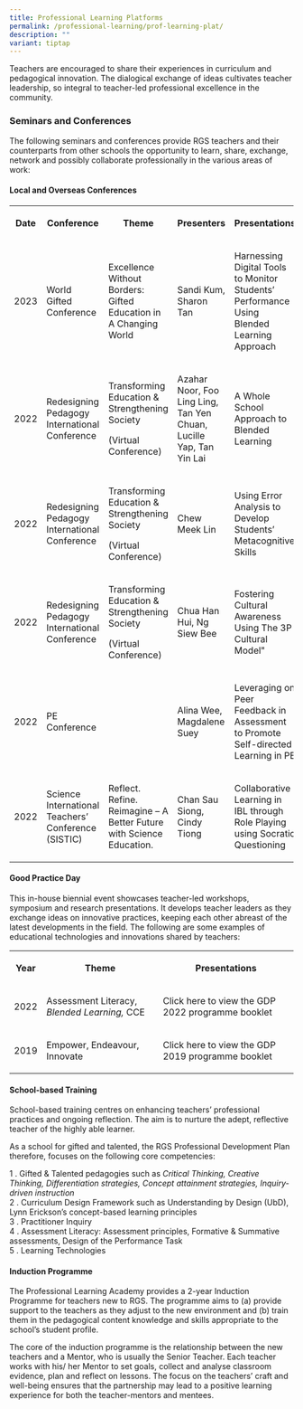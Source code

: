 ```yaml
---
title: Professional Learning Platforms
permalink: /professional-learning/prof-learning-plat/
description: ""
variant: tiptap
---
```

<p>Teachers are encouraged to share their experiences in curriculum and pedagogical
innovation. The dialogical exchange of ideas cultivates teacher leadership,
so integral to teacher-led professional excellence in the community.</p>
<h3>Seminars and Conferences</h3>
<p>The following seminars and conferences provide RGS teachers and their
counterparts from other schools the opportunity to learn, share, exchange,
network and possibly collaborate professionally in the various areas of
work:</p>
<h4>Local and Overseas Conferences</h4>
<table>
<tbody>
<tr>
<th rowspan="1" colspan="1">
<p><strong>Date</strong>
</p>
</th>
<th rowspan="1" colspan="1">
<p><strong>Conference</strong>
</p>
</th>
<th rowspan="1" colspan="1">
<p><strong>Theme</strong>
</p>
</th>
<th rowspan="1" colspan="1">
<p><strong>Presenters</strong>
</p>
</th>
<th rowspan="1" colspan="1">
<p><strong>Presentations</strong>
</p>
</th>
</tr>
<tr>
<td rowspan="1" colspan="1">
<p>2023</p>
</td>
<td rowspan="1" colspan="1">
<p>World Gifted Conference</p>
</td>
<td rowspan="1" colspan="1">
<p>Excellence Without Borders: Gifted Education in A Changing World</p>
</td>
<td rowspan="1" colspan="1">
<p>Sandi Kum, Sharon Tan</p>
</td>
<td rowspan="1" colspan="1">
<p>Harnessing Digital Tools to Monitor Students’ Performance Using Blended
Learning Approach</p>
</td>
</tr>
<tr>
<td rowspan="1" colspan="1">
<p>2022</p>
</td>
<td rowspan="1" colspan="1">
<p>Redesigning Pedagogy International Conference</p>
</td>
<td rowspan="1" colspan="1">
<p>Transforming Education &amp; Strengthening Society</p>
<p>(Virtual Conference)</p>
<p></p>
</td>
<td rowspan="1" colspan="1">
<p>Azahar Noor, Foo Ling Ling, Tan Yen Chuan, Lucille Yap, Tan Yin Lai</p>
</td>
<td rowspan="1" colspan="1">
<p>A Whole School Approach to Blended Learning</p>
</td>
</tr>
<tr>
<td rowspan="1" colspan="1">
<p>2022</p>
</td>
<td rowspan="1" colspan="1">
<p>Redesigning Pedagogy International Conference</p>
</td>
<td rowspan="1" colspan="1">
<p>Transforming Education &amp; Strengthening Society</p>
<p>(Virtual Conference)</p>
<p></p>
</td>
<td rowspan="1" colspan="1">
<p>Chew Meek Lin</p>
</td>
<td rowspan="1" colspan="1">
<p>Using Error Analysis to Develop Students’ Metacognitive Skills</p>
</td>
</tr>
<tr>
<td rowspan="1" colspan="1">
<p>2022</p>
</td>
<td rowspan="1" colspan="1">
<p>Redesigning Pedagogy International Conference</p>
</td>
<td rowspan="1" colspan="1">
<p>Transforming Education &amp; Strengthening Society</p>
<p>(Virtual Conference)</p>
<p></p>
</td>
<td rowspan="1" colspan="1">
<p>Chua Han Hui, Ng Siew Bee</p>
</td>
<td rowspan="1" colspan="1">
<p>Fostering Cultural Awareness Using The 3P Cultural Model"</p>
</td>
</tr>
<tr>
<td rowspan="1" colspan="1">
<p>2022</p>
</td>
<td rowspan="1" colspan="1">
<p>PE Conference</p>
</td>
<td rowspan="1" colspan="1">
<p>&nbsp;</p>
</td>
<td rowspan="1" colspan="1">
<p>Alina Wee, Magdalene Suey</p>
</td>
<td rowspan="1" colspan="1">
<p>Leveraging on Peer Feedback in Assessment to Promote Self-directed Learning
in PE</p>
</td>
</tr>
<tr>
<td rowspan="1" colspan="1">
<p>2022</p>
</td>
<td rowspan="1" colspan="1">
<p>Science International Teachers’ Conference (SISTIC)</p>
</td>
<td rowspan="1" colspan="1">
<p>Reflect. Refine. Reimagine – A Better Future with Science Education.</p>
</td>
<td rowspan="1" colspan="1">
<p>Chan Sau Siong, Cindy Tiong</p>
</td>
<td rowspan="1" colspan="1">
<p>Collaborative Learning in IBL through Role Playing using Socratic Questioning</p>
</td>
</tr>
</tbody>
</table>
<h4>Good Practice Day</h4>
<p>This in-house biennial event showcases teacher-led workshops, symposium
and research presentations. It develops teacher leaders as they exchange
ideas on innovative practices, keeping each other abreast of the latest
developments in the field. The following are some examples of educational
technologies and innovations shared by teachers:</p>
<table>
<tbody>
<tr>
<th rowspan="1" colspan="1">
<p>Year</p>
</th>
<th rowspan="1" colspan="1">
<p>Theme</p>
</th>
<th rowspan="1" colspan="1">
<p>Presentations</p>
</th>
</tr>
<tr>
<td rowspan="1" colspan="1">
<p>2022</p>
</td>
<td rowspan="1" colspan="1">
<p>Assessment Literacy, <em>Blended Learning, </em>CCE</p>
</td>
<td rowspan="1" colspan="1">
<p>Click <a rel="noopener noreferrer nofollow" target="_blank">here</a> to
view the GDP 2022 programme booklet</p>
</td>
</tr>
<tr>
<td rowspan="1" colspan="1">
<p>2019</p>
</td>
<td rowspan="1" colspan="1">
<p>Empower, Endeavour, Innovate</p>
</td>
<td rowspan="1" colspan="1">
<p>Click <a rel="noopener noreferrer nofollow" target="_blank">here</a> to
view the GDP 2019 programme booklet</p>
</td>
</tr>
</tbody>
</table>
<h4>School-based Training</h4>
<p>School-based training centres on enhancing teachers’ professional practices
and ongoing reflection. The aim is to nurture the adept, reflective teacher
of the highly able learner.</p>
<p>As a school for gifted and talented, the RGS Professional Development
Plan therefore, focuses on the following core competencies:</p>
<p>1 . Gifted &amp; Talented pedagogies such as&nbsp;<em>Critical Thinking, Creative Thinking, Differentiation strategies, Concept attainment strategies, Inquiry-driven instruction</em> 
<br>2 . Curriculum Design Framework such as Understanding by Design (UbD),
Lynn Erickson’s concept-based learning principles
<br>3 . Practitioner Inquiry
<br>4 . Assessment Literacy: Assessment principles, Formative &amp; Summative
assessments, Design of the Performance Task
<br>5 . Learning Technologies</p>
<h4>Induction Programme</h4>
<p>The Professional Learning Academy provides a 2-year Induction Programme
for teachers new to RGS. The programme aims to (a) provide support to the
teachers as they adjust to the new environment and (b) train them in the
pedagogical content knowledge and skills appropriate to the school’s student
profile.</p>
<p>The core of the induction programme is the relationship between the new
teachers and a Mentor, who is usually the Senior Teacher. Each teacher
works with his/ her Mentor to set goals, collect and analyse classroom
evidence, plan and reflect on lessons. The focus on the teachers’ craft
and well-being ensures that the partnership may lead to a positive learning
experience for both the teacher-mentors and mentees.</p>